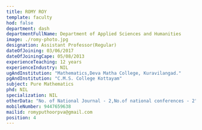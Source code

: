 ```yaml
---
title: ROMY ROY
template: faculty
hod: false
department: dash
departmentFullName: Department of Applied Sciences and Humanities
image: ./romy-photo.jpg
designation: Assistant Professor(Regular)
dateOfJoining: 03/06/2017
dateOfJoiningCape: 05/08/2013
experienceTeaching: 12 years
experienceIndustry: NIL
ugAndInstitution: "Mathematics,Deva Matha College, Kuravilangad."
pgAndInstitution: "C.M.S. College Kottayam"
subject: Pure Mathematics
phd: NIL
specialization: NIL
otherData: "No. of National Journal - 2,No.of national conferences - 2"
mobileNumber: 9447659638
mailid: romyputhoorpva@gmail.com
position: 4
---
```

